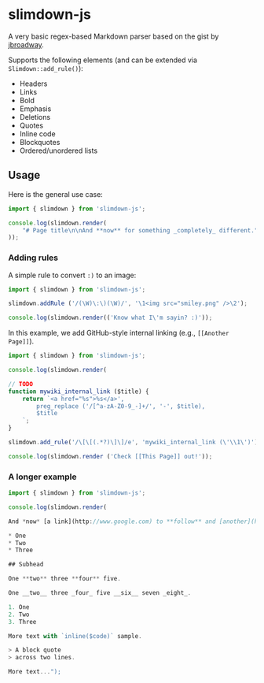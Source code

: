 # slimdown-js

A very basic regex-based Markdown parser based on the gist by [jbroadway](https://gist.github.com/jbroadway/2836900).

Supports the
following elements (and can be extended via `Slimdown::add_rule()`):

* Headers
* Links
* Bold
* Emphasis
* Deletions
* Quotes
* Inline code
* Blockquotes
* Ordered/unordered lists

## Usage

Here is the general use case:

```ts
import { slimdown } from 'slimdown-js';

console.log(slimdown.render(
	"# Page title\n\nAnd **now** for something _completely_ different."
));
```

### Adding rules

A simple rule to convert `:)` to an image:

```ts
import { slimdown } from 'slimdown-js';

slimdown.addRule ('/(\W)\:\)(\W)/', '\1<img src="smiley.png" />\2');

console.log(slimdown.render(('Know what I\'m sayin? :)'));
```

In this example, we add GitHub-style internal linking
(e.g., `[[Another Page]]`).

```ts
import { slimdown } from 'slimdown-js';

console.log(slimdown.render(

// TODO
function mywiki_internal_link ($title) {
	return `<a href="%s">%s</a>',
		preg_replace ('/[^a-zA-Z0-9_-]+/', '-', $title),
		$title
	`;
}

slimdown.add_rule('/\[\[(.*?)\]\]/e', 'mywiki_internal_link (\'\\1\')');

console.log(slimdown.render ('Check [[This Page]] out!'));
```

### A longer example

```ts
import { slimdown } from 'slimdown-js';

console.log(slimdown.render(

And *now* [a link](http://www.google.com) to **follow** and [another](http://yahoo.com/).

* One
* Two
* Three

## Subhead

One **two** three **four** five.

One __two__ three _four_ five __six__ seven _eight_.

1. One
2. Two
3. Three

More text with `inline($code)` sample.

> A block quote
> across two lines.

More text...");
```
